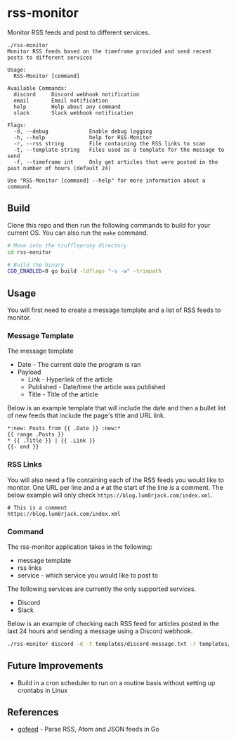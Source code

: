 # rss-monitor

Monitor RSS feeds and post to different services.

```
./rss-monitor
Monitor RSS feeds based on the timeframe provided and send recent posts to different services

Usage:
  RSS-Monitor [command]

Available Commands:
  discord     Discord webhook notification
  email       Email notification
  help        Help about any command
  slack       Slack webhook notification

Flags:
  -d, --debug             Enable debug logging
  -h, --help              help for RSS-Monitor
  -r, --rss string        File containing the RSS links to scan
  -t, --template string   Files used as a template for the message to send
  -f, --timeframe int     Only get articles that were posted in the past number of hours (default 24)

Use "RSS-Monitor [command] --help" for more information about a command.
```

## Build

Clone this repo and then run the following commands to build for your current OS. You can also run the `make` command.
```bash
# Move into the truffleproxy directory
cd rss-monitor

# Build the binary
CGO_ENABLED=0 go build -ldflags "-s -w" -trimpath
```

## Usage

You will first need to create a message template and a list of RSS feeds to monitor.

### Message Template

The message template 
- Date - The current date the program is ran
- Payload
    - Link - Hyperlink of the article
    - Published - Date/time the article was published
    - Title - Title of the article


Below is an example template that will include the date and then a bullet list of new feeds that include the page's title and URL link.

```
*:new: Posts from {{ .Date }} :new:*
{{ range .Posts }}
* {{ .Title }} | {{ .Link }}
{{- end }}
```

### RSS Links

You will also need a file containing each of the RSS feeds you would like to monitor. One URL per line and a `#` at the start of the line is a comment. The below example will only check `https://blog.lum8rjack.com/index.xml`.

```
# This is a comment
https://blog.lum8rjack.com/index.xml
```

### Command

The rss-monitor application takes in the following:
- message template
- rss links
- service - which service you would like to post to

The following services are currently the only supported services.
- Discord
- Slack

Below is an example of checking each RSS feed for articles posted in the last 24 hours and sending a message using a Discord webhook.

```bash
./rss-monitor discord -d -t templates/discord-message.txt -r templates/rss-links.txt -w  https://discord.com/api/webhooks/xxxxxxxx/yyyyyyyyyyyyyyyy
```

## Future Improvements

- Build in a cron scheduler to run on a routine basis without setting up crontabs in Linux

## References

- [gofeed](https://github.com/mmcdole/gofeed) - Parse RSS, Atom and JSON feeds in Go
